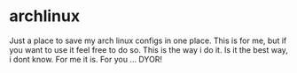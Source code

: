 # archlinux

Just a place to save my arch linux configs in one place. This is for me, but if you want to use it feel free to do so. This is the way i do it. Is it the best way, i dont know. For me it is. For you ... DYOR!
